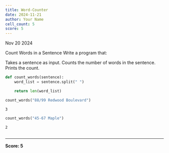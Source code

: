```yaml
---
title: Word-Counter
date: 2024-11-21
author: Your Name
cell_count: 5
score: 5
---
```


Nov 20 2024

Count Words in a Sentence
Write a program that:

Takes a sentence as input.
Counts the number of words in the sentence.
Prints the count.


```python
def count_words(sentence):
    word_list = sentence.split(" ")

    return len(word_list)
```


```python
count_words("88/99 Redwood Boulevard")
```




    3




```python
count_words("45-67 Maple")
```




    2




```python

```


---
**Score: 5**